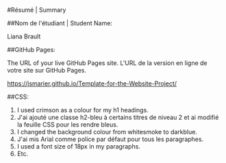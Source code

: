 #Résumé | Summary

##Nom de l'étudiant | Student Name:

Liana Brault

##GitHub Pages:

The URL of your live GitHub Pages site. L'URL de la version en ligne de votre site sur GitHub Pages.

https://jsmarier.github.io/Template-for-the-Website-Project/

##CSS:

1. I used crimson as a colour for my h1 headings.
2. J'ai ajouté une classe h2-bleu à certains titres de niveau 2 et ai modifié la feuille CSS pour les rendre bleus.
3. I changed the background colour from whitesmoke to darkblue.
4. J'ai mis Arial comme police par défaut pour tous les paragraphes.
5. I used a font size of 18px in my paragraphs.
6. Etc.
